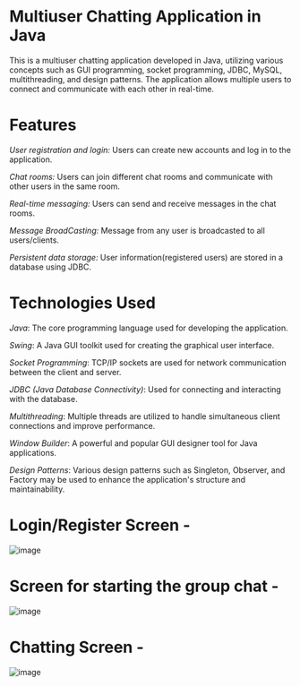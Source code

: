 # Multiuser Chatting Application in Java

This is a multiuser chatting application developed in Java, utilizing various concepts such as GUI programming, socket programming, JDBC, MySQL,  multithreading, and design patterns. The application allows multiple users to connect and communicate with each other in real-time.

# Features

*User registration and login:* Users can create new accounts and log in to the application.

*Chat rooms:* Users can join different chat rooms and communicate with other users in the same room.

*Real-time messaging:* Users can send and receive messages in the chat rooms.

*Message BroadCasting:* Message from any user is broadcasted to all users/clients.

*Persistent data storage:* User information(registered users) are stored in a database using JDBC.

# Technologies Used

*Java*: The core programming language used for developing the application.

*Swing*: A Java GUI toolkit used for creating the graphical user interface.

*Socket Programming*: TCP/IP sockets are used for network communication between the client and server.

*JDBC (Java Database Connectivity)*: Used for connecting and interacting with the database.

*Multithreading*: Multiple threads are utilized to handle simultaneous client connections and improve performance.

*Window Builder*: A powerful and popular GUI designer tool for Java applications.

*Design Patterns*: Various design patterns such as Singleton, Observer, and Factory may be used to enhance the application's structure and maintainability.


# Login/Register Screen -

![image](https://github.com/VarshaRani9/MultiUser-ChatApplication/assets/127414456/bf4facb1-f0d7-405c-be4a-b550d863f624)

# Screen for starting the group chat -

![image](https://github.com/VarshaRani9/MultiUser-ChatApplication/assets/127414456/a7cc8f50-8d1b-4826-8127-ed097d62c745)

# Chatting Screen - 

![image](https://github.com/VarshaRani9/MultiUser-ChatApplication/assets/127414456/4f05ec0f-e156-41ef-b363-6a5c8b09f92a)


